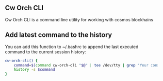 ## Cw Orch CLI

Cw Orch CLI is a command line utility for working with cosmos blockhains

## Add latest command to the history
You can add this function to ~/.bashrc to append the last executed command to the current session history:
```bash
cw-orch-cli() {
	command=$(command cw-orch-cli "$@" | tee /dev/tty | grep 'Your console command' | cut -f2 -d':')
	history -s $command
}
```